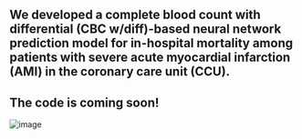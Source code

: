 ## We developed a complete blood count with differential (CBC w/diff)-based neural network prediction model for in-hospital mortality among patients with severe acute myocardial infarction (AMI) in the coronary care unit (CCU).

## The code is coming soon!

![image](https://github.com/duweidai/CBC2AMI/tree/main/pictures/network.jpg)






